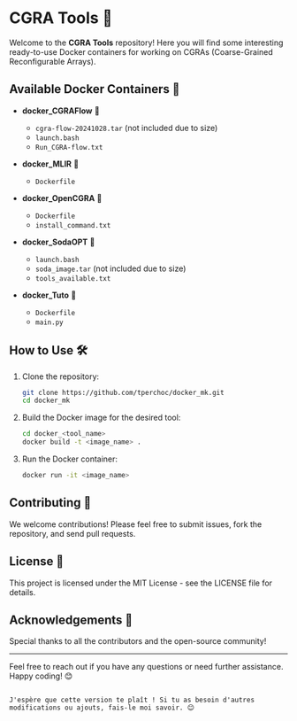 # CGRA Tools 🚀

Welcome to the **CGRA Tools** repository! Here you will find some interesting ready-to-use Docker containers for working on CGRAs (Coarse-Grained Reconfigurable Arrays).

## Available Docker Containers 🐳

- **docker_CGRAFlow** 📂
  - `cgra-flow-20241028.tar` (not included due to size)
  - `launch.bash`
  - `Run_CGRA-flow.txt`

- **docker_MLIR** 📂
  - `Dockerfile`

- **docker_OpenCGRA** 📂
  - `Dockerfile`
  - `install_command.txt`

- **docker_SodaOPT** 📂
  - `launch.bash`
  - `soda_image.tar` (not included due to size)
  - `tools_available.txt`

- **docker_Tuto** 📂
  - `Dockerfile`
  - `main.py`

## How to Use 🛠️

1. Clone the repository:
   ```bash
   git clone https://github.com/tperchoc/docker_mk.git
   cd docker_mk
   ```

2. Build the Docker image for the desired tool:
   ```bash
   cd docker_<tool_name>
   docker build -t <image_name> .
   ```

3. Run the Docker container:
   ```bash
   docker run -it <image_name>
   ```

## Contributing 🤝

We welcome contributions! Please feel free to submit issues, fork the repository, and send pull requests.

## License 📜

This project is licensed under the MIT License - see the LICENSE file for details.

## Acknowledgements 🙏

Special thanks to all the contributors and the open-source community!

---

Feel free to reach out if you have any questions or need further assistance. Happy coding! 😊
```

J'espère que cette version te plaît ! Si tu as besoin d'autres modifications ou ajouts, fais-le moi savoir. 😊